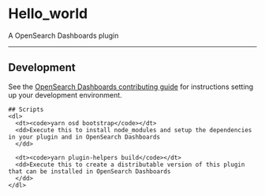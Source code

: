 # Hello_world

A OpenSearch Dashboards plugin

---

## Development

See the [OpenSearch Dashboards contributing
guide](https://github.com/opensearch-project/OpenSearch-Dashboards/blob/main/CONTRIBUTING.md) for instructions
setting up your development environment.

    ## Scripts
    <dl>
      <dt><code>yarn osd bootstrap</code></dt>
      <dd>Execute this to install node_modules and setup the dependencies in your plugin and in OpenSearch Dashboards
      </dd>

      <dt><code>yarn plugin-helpers build</code></dt>
      <dd>Execute this to create a distributable version of this plugin that can be installed in OpenSearch Dashboards
      </dd>
    </dl>
